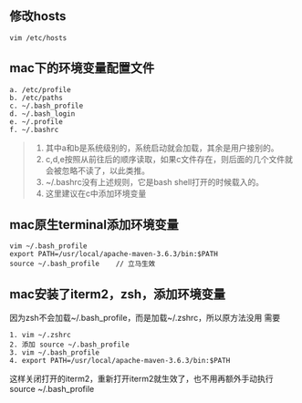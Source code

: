 ## 修改hosts
```
vim /etc/hosts
```

## mac下的环境变量配置文件
```
a. /etc/profile 
b. /etc/paths 
c. ~/.bash_profile 
d. ~/.bash_login 
e. ~/.profile 
f. ~/.bashrc 
```
>1. 其中a和b是系统级别的，系统启动就会加载，其余是用户接别的。
>2. c,d,e按照从前往后的顺序读取，如果c文件存在，则后面的几个文件就会被忽略不读了，以此类推。
>3. ~/.bashrc没有上述规则，它是bash shell打开的时候载入的。
>4. 这里建议在c中添加环境变量

## mac原生terminal添加环境变量
```
vim ~/.bash_profile 
export PATH=/usr/local/apache-maven-3.6.3/bin:$PATH
source ~/.bash_profile    // 立马生效
```

## mac安装了iterm2，zsh，添加环境变量
因为zsh不会加载~/.bash_profile，而是加载~/.zshrc，所以原方法没用
需要
```
1. vim ~/.zshrc
2. 添加 source ~/.bash_profile
3. vim ~/.bash_profile
4. export PATH=/usr/local/apache-maven-3.6.3/bin:$PATH
```
这样关闭打开的iterm2，重新打开iterm2就生效了，也不用再额外手动执行source ~/.bash_profile



